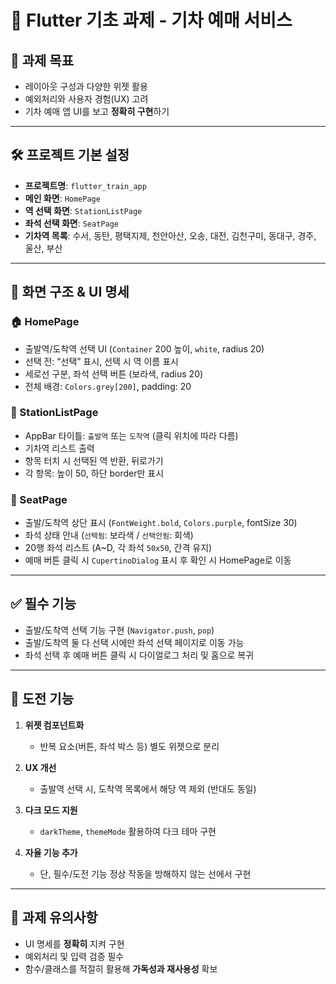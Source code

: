 # 🚆 Flutter 기초 과제 - 기차 예매 서비스

## 📌 과제 목표
- 레이아웃 구성과 다양한 위젯 활용
- 예외처리와 사용자 경험(UX) 고려
- 기차 예매 앱 UI를 보고 **정확히 구현**하기

---

## 🛠 프로젝트 기본 설정

- **프로젝트명**: `flutter_train_app`
- **메인 화면**: `HomePage`
- **역 선택 화면**: `StationListPage`
- **좌석 선택 화면**: `SeatPage`
- **기차역 목록**: 수서, 동탄, 평택지제, 천안아산, 오송, 대전, 김천구미, 동대구, 경주, 울산, 부산

---

## 📱 화면 구조 & UI 명세

### 🏠 HomePage
- 출발역/도착역 선택 UI (`Container` 200 높이, `white`, radius 20)
- 선택 전: “선택” 표시, 선택 시 역 이름 표시
- 세로선 구분, 좌석 선택 버튼 (보라색, radius 20)
- 전체 배경: `Colors.grey[200]`, padding: 20

### 📍 StationListPage
- AppBar 타이틀: `출발역` 또는 `도착역` (클릭 위치에 따라 다름)
- 기차역 리스트 출력
- 항목 터치 시 선택된 역 반환, 뒤로가기
- 각 항목: 높이 50, 하단 border만 표시

### 💺 SeatPage
- 출발/도착역 상단 표시 (`FontWeight.bold`, `Colors.purple`, fontSize 30)
- 좌석 상태 안내 (`선택됨`: 보라색 / `선택안됨`: 회색)
- 20행 좌석 리스트 (A~D, 각 좌석 `50x50`, 간격 유지)
- 예매 버튼 클릭 시 `CupertinoDialog` 표시 후 확인 시 HomePage로 이동

---

## ✅ 필수 기능

- 출발/도착역 선택 기능 구현 (`Navigator.push`, `pop`)
- 출발/도착역 둘 다 선택 시에만 좌석 선택 페이지로 이동 가능
- 좌석 선택 후 예매 버튼 클릭 시 다이얼로그 처리 및 홈으로 복귀

---

## 🌟 도전 기능

1. **위젯 컴포넌트화**
   - 반복 요소(버튼, 좌석 박스 등) 별도 위젯으로 분리

2. **UX 개선**
   - 출발역 선택 시, 도착역 목록에서 해당 역 제외 (반대도 동일)

3. **다크 모드 지원**
   - `darkTheme`, `themeMode` 활용하여 다크 테마 구현

4. **자율 기능 추가**
   - 단, 필수/도전 기능 정상 작동을 방해하지 않는 선에서 구현

---

## 🧠 과제 유의사항

- UI 명세를 **정확히** 지켜 구현
- 예외처리 및 입력 검증 필수
- 함수/클래스를 적절히 활용해 **가독성과 재사용성** 확보